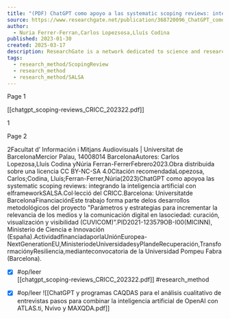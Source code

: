 ```yaml
---
title: "(PDF) ChatGPT como apoyo a las systematic scoping reviews: integrando la inteligencia artificial con el framework SALSA."
source: https://www.researchgate.net/publication/368720096_ChatGPT_como_apoyo_a_las_systematic_scoping_reviews_integrando_la_inteligencia_artificial_con_el_framework_SALSA
author:
  - Nuria Ferrer-Ferran,Carlos Lopezsosa,Lluís Codina
published: 2023-01-30
created: 2025-03-17
description: ResearchGate is a network dedicated to science and research. Connect, collaborate and discover scientific publications, jobs and conferences. All for free.
tags:
  - research_method/ScopingReview
  - research_method
  - research_method/SALSA
---
```

Page 1

[[chatgpt_scoping-reviews_CRICC_202322.pdf]]

1

Page 2

2Facultat d’ Información i Mitjans Audiovisuals | Universitat de BarcelonaMercior Palau, 14008014 BarcelonaAutores: Carlos Lopezosa,Lluís Codina yNúria Ferran\-FerrerFebrero2023.Obra distribuida sobre una licencia CC BY\-NC\-SA 4.0Citación recomendadaLopezosa, Carlos;Codina, Lluís;Ferran\-Ferrer,Núria(2023)ChatGPT como apoyoa las systematic scoping reviews: integrando la inteligencia artificial con elframeworkSALSA.Col·lecció del CRICC.Barcelona: Universitatde BarcelonaFinanciaciónEste trabajo forma parte delos desarrollos metodológicos del proyecto "Parámetros y estrategias para incrementar la relevancia de los medios y la comunicación digital en lasociedad: curación, visualización y visibilidad (CUVICOM)”.PID2021\-123579OB\-I00(MICINN), Ministerio de Ciencia e Innovación (España).ActividadfinanciadaporlaUniónEuropea\-NextGenerationEU,MinisteriodeUniversidadesyPlandeRecuperación,TransformaciónyResiliencia,medianteconvocatoria de la Universidad Pompeu Fabra (Barcelona).

- [x] #op/leer  
[[chatgpt_scoping-reviews_CRICC_202322.pdf]]
#research_method 

 - [x] #op/leer
 ![[ChatGPT y programas CAQDAS para el análisis cualitativo de entrevistas pasos para combinar la inteligencia artificial de OpenAI con ATLAS.ti, Nvivo y MAXQDA.pdf]]
